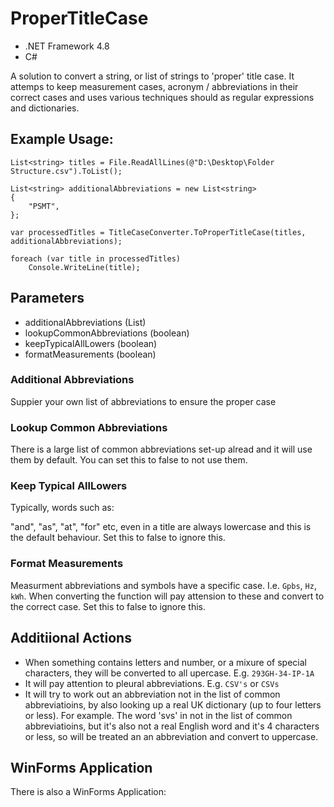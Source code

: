 # ProperTitleCase

* .NET Framework 4.8
* C#

A solution to convert a string, or list of strings to 'proper' title case. It attemps to keep measurement cases, acronym / abbreviations in their correct cases and uses various techniques should as regular expressions and dictionaries.

## Example Usage:

```
List<string> titles = File.ReadAllLines(@"D:\Desktop\Folder Structure.csv").ToList();

List<string> additionalAbbreviations = new List<string>
{
    "PSMT",
};

var processedTitles = TitleCaseConverter.ToProperTitleCase(titles, additionalAbbreviations);

foreach (var title in processedTitles)
    Console.WriteLine(title);
```

## Parameters

* additionalAbbreviations (List<string>)
* lookupCommonAbbreviations (boolean)
* keepTypicalAllLowers (boolean)
* formatMeasurements (boolean)

### Additional Abbreviations

Suppier your own list of abbreviations to ensure the proper case

### Lookup Common Abbreviations

There is a large list of common abbreviations set-up alread and it will use them by default. You can set this to false to not use them.

### Keep Typical AllLowers

Typically, words such as:

 "and", "as", "at", "for" etc, even in a title are always lowercase and this is the default behaviour. Set this to false to ignore this.

### Format Measurements

Measurment abbreviations and symbols have a specific case. I.e. `Gpbs`, `Hz`, `kWh`. When converting the function will pay attension to these and convert to the correct case. Set this to false to ignore this.

## Additiional Actions

* When something contains letters and number, or a mixure of special characters, they will be converted to all upercase. E.g. `293GH-34-IP-1A`
* It will pay attention to pleural abbreviations. E.g. `CSV's` or `CSVs`
* It will try to work out an abbreviation not in the list of common abbreviatioins, by also looking up a real UK dictionary (up to four letters or less).
  For example. The word 'svs' in not in the list of common abbreviatioins, but it's also not a real English word and it's 4 characters or less, so will be treated an an abbreviation and convert to uppercase.

## WinForms Application

There is also a WinForms Application:

